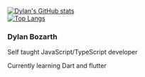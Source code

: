 
[![Dylan's GitHub stats](https://github-readme-stats.vercel.app/api?username=dylanbozarth)](https://github.com/dylanbozarth/github-readme-stats) <br />
[![Top Langs](https://github-readme-stats.vercel.app/api/top-langs/?username=dylanbozarth&layout=compact)](https://github.com/anuraghazra/github-readme-stats)
<div>
  <h3>Dylan Bozarth </h3>
  <p>Self taught JavaScript/TypeScript developer</p>
   <p>Currently learning Dart and flutter </p>

</div>
